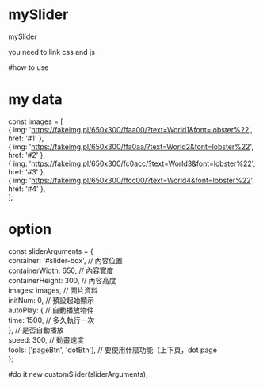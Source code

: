 # mySlider
mySlider  

you need to link css and js  
<link rel="stylesheet" href="/css/main.css">  
<script src="./js/slider.js"></script>  

#how to use  



# my data
const images = [  
  { img: 'https://fakeimg.pl/650x300/ffaa00/?text=World1&font=lobster%22', href: '#1' },  
  { img: 'https://fakeimg.pl/650x300/ffa0aa/?text=World2&font=lobster%22', href: '#2' },  
  { img: 'https://fakeimg.pl/650x300/fc0acc/?text=World3&font=lobster%22', href: '#3' },  
  { img: 'https://fakeimg.pl/650x300/ffcc00/?text=World4&font=lobster%22', href: '#4' },  
];  


# option
const sliderArguments = {  
  container: '#slider-box', // 內容位置  
  containerWidth: 650, // 內容寬度  
  containerHeight: 300, // 內容高度  
  images: images, // 圖片資料  
  initNum: 0, // 預設起始顯示  
  autoPlay: { // 自動播放物件  
    time: 1500, // 多久執行一次  
  }, // 是否自動播放  
  speed: 300, // 動畫速度  
  tools: ['pageBtn', 'dotBtn'], // 要使用什麼功能（上下頁，dot page  
};  

#do it
new customSlider(sliderArguments);  
